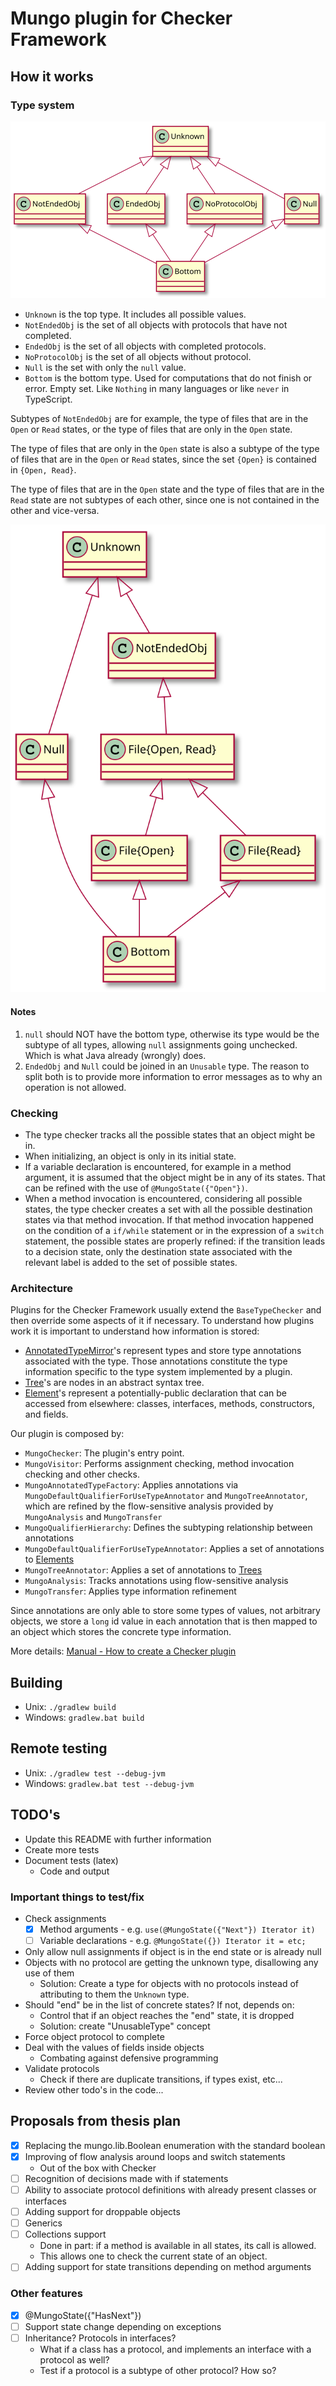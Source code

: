 # Mungo plugin for Checker Framework

## How it works

### Type system

<!-- http://www.plantuml.com/plantuml/uml/SoWkIImgAStDuGhDoyxBByzJiAdHrLNmooznpKj9JV5FoaALW8cYAmyeoY_9JyxFmPGgpSdXGZ8E8kgKNrAIdyk5LH1X6BeCo2mK0OVKl1IWsm40 -->

![Type system](./type_system.svg)

- `Unknown` is the top type. It includes all possible values.
- `NotEndedObj` is the set of all objects with protocols that have not completed.
- `EndedObj` is the set of all objects with completed protocols.
- `NoProtocolObj` is the set of all objects without protocol.
- `Null` is the set with only the `null` value.
- `Bottom` is the bottom type. Used for computations that do not finish or error. Empty set. Like `Nothing` in many languages or like `never` in TypeScript.

Subtypes of `NotEndedObj` are for example, the type of files that are in the `Open` or `Read` states, or the type of files that are only in the `Open` state.

The type of files that are only in the `Open` state is also a subtype of the type of files that are in the `Open` or `Read` states, since the set `{Open}` is contained in `{Open, Read}`.

The type of files that are in the `Open` state and the type of files that are in the `Read` state are not subtypes of each other, since one is not contained in the other and vice-versa.

<!-- http://www.plantuml.com/plantuml/uml/SoWkIImgAStDuGhDoyxBByzJiAdHrLNmAyr15yalSSrBIKtnJyhYGcA3vPJSCdDIg_qBKlDq589I4rDgbRWmXHJGb19K13K9v1I8i5D-IKb-BXUo4IWI26re4WwfUIb0Bm80 -->

![Type system example](./type_system_example.svg)

#### Notes

1. `null` should NOT have the bottom type, otherwise its type would be the subtype of all types, allowing `null` assignments going unchecked. Which is what Java already (wrongly) does.
1. `EndedObj` and `Null` could be joined in an `Unusable` type. The reason to split both is to provide more information to error messages as to why an operation is not allowed.

### Checking

- The type checker tracks all the possible states that an object might be in.
- When initializing, an object is only in its initial state.
- If a variable declaration is encountered, for example in a method argument, it is assumed that the object might be in any of its states. That can be refined with the use of `@MungoState({"Open"})`.
- When a method invocation is encountered, considering all possible states, the type checker creates a set with all the possible destination states via that method invocation. If that method invocation happened on the condition of a `if/while` statement or in the expression of a `switch` statement, the possible states are properly refined: if the transition leads to a decision state, only the destination state associated with the relevant label is added to the set of possible states.

### Architecture

Plugins for the Checker Framework usually extend the `BaseTypeChecker` and then override some aspects of it if necessary. To understand how plugins work it is important to understand how information is stored:

- [AnnotatedTypeMirror](https://checkerframework.org/api/org/checkerframework/framework/type/AnnotatedTypeMirror.html)'s represent types and store type annotations associated with the type. Those annotations constitute the type information specific to the type system implemented by a plugin.
- [Tree](https://docs.oracle.com/en/java/javase/11/docs/api/jdk.compiler/com/sun/source/tree/Tree.html?is-external=true)'s are nodes in an abstract syntax tree.
- [Element](https://docs.oracle.com/en/java/javase/11/docs/api/java.compiler/javax/lang/model/element/Element.html?is-external=true)'s represent a potentially-public declaration that can be accessed from elsewhere: classes, interfaces, methods, constructors, and fields.

Our plugin is composed by:

- `MungoChecker`: The plugin's entry point.
- `MungoVisitor`: Performs assignment checking, method invocation checking and other checks.
- `MungoAnnotatedTypeFactory`: Applies annotations via `MungoDefaultQualifierForUseTypeAnnotator` and `MungoTreeAnnotator`, which are refined by the flow-sensitive analysis provided by `MungoAnalysis` and `MungoTransfer`
- `MungoQualifierHierarchy`: Defines the subtyping relationship between annotations
- `MungoDefaultQualifierForUseTypeAnnotator`: Applies a set of annotations to [Elements](https://docs.oracle.com/en/java/javase/11/docs/api/java.compiler/javax/lang/model/element/Element.html?is-external=true)
- `MungoTreeAnnotator`: Applies a set of annotations to [Trees](https://docs.oracle.com/en/java/javase/11/docs/api/jdk.compiler/com/sun/source/tree/Tree.html?is-external=true)
- `MungoAnalysis`: Tracks annotations using flow-sensitive analysis
- `MungoTransfer`: Applies type information refinement

Since annotations are only able to store some types of values, not arbitrary objects, we store a `long` id value in each annotation that is then mapped to an object which stores the concrete type information.

More details: [Manual - How to create a Checker plugin](https://checkerframework.org/manual/#creating-a-checker)

## Building

- Unix: `./gradlew build`
- Windows: `gradlew.bat build`

## Remote testing

- Unix: `./gradlew test --debug-jvm`
- Windows: `gradlew.bat test --debug-jvm`

## TODO's

- Update this README with further information
- Create more tests
- Document tests (latex)
  - Code and output

### Important things to test/fix

- Check assignments
    - [x] Method arguments - e.g. `use(@MungoState({"Next"}) Iterator it)`
    - [ ] Variable declarations - e.g. `@MungoState({}) Iterator it = etc;`
- Only allow null assignments if object is in the end state or is already null
- Objects with no protocol are getting the unknown type, disallowing any use of them
    - Solution: Create a type for objects with no protocols instead of attributing to them the `Unknown` type.
- Should "end" be in the list of concrete states? If not, depends on:
  - Control that if an object reaches the "end" state, it is dropped
  - Solution: create "UnusableType" concept
- Force object protocol to complete
- Deal with the values of fields inside objects
  - Combating against defensive programming
- Validate protocols
  - Check if there are duplicate transitions, if types exist, etc...
- Review other todo's in the code...

## Proposals from thesis plan

- [x] Replacing the mungo.lib.Boolean enumeration with the standard boolean
- [x] Improving of flow analysis around loops and switch statements
  - Out of the box with Checker
- [ ] Recognition of decisions made with if statements
- [ ] Ability to associate protocol definitions with already present classes or interfaces
- [ ] Adding support for droppable objects
- [ ] Generics
- [ ] Collections support
  - Done in part: if a method is available in all states, its call is allowed.
  - This allows one to check the current state of an object.
- [ ] Adding support for state transitions depending on method arguments

### Other features

- [x] @MungoState({"HasNext"})
- [ ] Support state change depending on exceptions
- [ ] Inheritance? Protocols in interfaces?
  - What if a class has a protocol, and implements an interface with a protocol as well?
  - Test if a protocol is a subtype of other protocol? How so?
